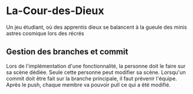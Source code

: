 # La-Cour-des-Dieux
Un jeu étudiant, où des apprentis dieux se balancent à la gueule des minis astres cosmique lors des récrés

## Gestion des branches et commit
Lors de l'implémentation d'une fonctionnalité, la personne doit le faire sur sa scène dédiée. Seule cette personne peut modifier sa scène.
Lorsqu'un commit doit être fait sur la branche principale, il faut prévenir l'équipe. Après le push, chaque membre va pouvoir pull ce qui a été modifié.

